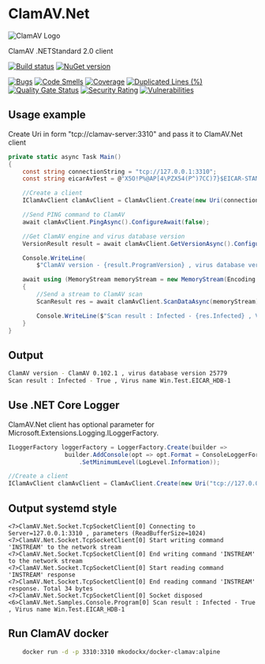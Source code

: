 # ClamAV.Net
![ClamAV Logo](http://www.clamav.net/assets/clamav-trademark.png)

ClamAV .NETStandard 2.0 client

[![Build status](https://ci.appveyor.com/api/projects/status/uep7igf5d3p9kbg2?svg=true)](https://ci.appveyor.com/project/petertsu/clamav-net)
[![NuGet version](https://badge.fury.io/nu/ClamAV.Net.svg)](https://badge.fury.io/nu/ClamAV.Net)


[![Bugs](https://sonarcloud.io/api/project_badges/measure?project=petertsu_ClamAV.Net&metric=bugs)](https://sonarcloud.io/dashboard?id=petertsu_ClamAV.Net)
[![Code Smells](https://sonarcloud.io/api/project_badges/measure?project=petertsu_ClamAV.Net&metric=code_smells)](https://sonarcloud.io/dashboard?id=petertsu_ClamAV.Net)
[![Coverage](https://sonarcloud.io/api/project_badges/measure?project=petertsu_ClamAV.Net&metric=coverage)](https://sonarcloud.io/dashboard?id=petertsu_ClamAV.Net)
[![Duplicated Lines (%)](https://sonarcloud.io/api/project_badges/measure?project=petertsu_ClamAV.Net&metric=duplicated_lines_density)](https://sonarcloud.io/dashboard?id=petertsu_ClamAV.Net)
[![Quality Gate Status](https://sonarcloud.io/api/project_badges/measure?project=petertsu_ClamAV.Net&metric=alert_status)](https://sonarcloud.io/dashboard?id=petertsu_ClamAV.Net)
[![Security Rating](https://sonarcloud.io/api/project_badges/measure?project=petertsu_ClamAV.Net&metric=security_rating)](https://sonarcloud.io/dashboard?id=petertsu_ClamAV.Net)
[![Vulnerabilities](https://sonarcloud.io/api/project_badges/measure?project=petertsu_ClamAV.Net&metric=vulnerabilities)](https://sonarcloud.io/dashboard?id=petertsu_ClamAV.Net)


## Usage example
Create Uri in form "tcp://clamav-server:3310" and pass it to ClamAV.Net client

```csharp
private static async Task Main()
{
	const string connectionString = "tcp://127.0.0.1:3310";
	const string eicarAvTest = @"X5O!P%@AP[4\PZX54(P^)7CC)7}$EICAR-STANDARD-ANTIVIRUS-TEST-FILE!$H+H*";

	//Create a client
	IClamAvClient clamAvClient = ClamAvClient.Create(new Uri(connectionString));

	//Send PING command to ClamAV
	await clamAvClient.PingAsync().ConfigureAwait(false);

	//Get ClamAV engine and virus database version
	VersionResult result = await clamAvClient.GetVersionAsync().ConfigureAwait(false);

	Console.WriteLine(
		$"ClamAV version - {result.ProgramVersion} , virus database version {result.VirusDbVersion}");

	await using (MemoryStream memoryStream = new MemoryStream(Encoding.UTF8.GetBytes(eicarAvTest)))
	{
		//Send a stream to ClamAV scan
		ScanResult res = await clamAvClient.ScanDataAsync(memoryStream).ConfigureAwait(false);

		Console.WriteLine($"Scan result : Infected - {res.Infected} , Virus name {res.VirusName}");
	}
}
```
## Output

```bash
ClamAV version - ClamAV 0.102.1 , virus database version 25779
Scan result : Infected - True , Virus name Win.Test.EICAR_HDB-1
```

## Use .NET Core Logger
ClamAV.Net client has optional parameter for Microsoft.Extensions.Logging.ILoggerFactory.

```csharp
ILoggerFactory loggerFactory = LoggerFactory.Create(builder =>
                builder.AddConsole(opt => opt.Format = ConsoleLoggerFormat.Systemd)
                    .SetMinimumLevel(LogLevel.Information));

//Create a client
IClamAvClient clamAvClient = ClamAvClient.Create(new Uri("tcp://127.0.0.1:3310"), loggerFactory);
```
## Output systemd style

```
<7>ClamAV.Net.Socket.TcpSocketClient[0] Connecting to Server=127.0.0.1:3310 , parameters (ReadBufferSize=1024)
<7>ClamAV.Net.Socket.TcpSocketClient[0] Start writing command 'INSTREAM' to the network stream
<7>ClamAV.Net.Socket.TcpSocketClient[0] End writing command 'INSTREAM' to the network stream
<7>ClamAV.Net.Socket.TcpSocketClient[0] Start reading command 'INSTREAM' response
<7>ClamAV.Net.Socket.TcpSocketClient[0] End reading command 'INSTREAM' response. Total 34 bytes
<7>ClamAV.Net.Socket.TcpSocketClient[0] Socket disposed
<6>ClamAV.Net.Samples.Console.Program[0] Scan result : Infected - True , Virus name Win.Test.EICAR_HDB-1
```



## Run ClamAV docker

```bash
    docker run -d -p 3310:3310 mkodockx/docker-clamav:alpine
```
